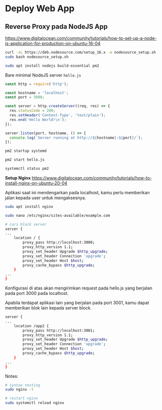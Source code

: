 # Deploy Web App

## Reverse Proxy pada NodeJS App
https://www.digitalocean.com/community/tutorials/how-to-set-up-a-node-js-application-for-production-on-ubuntu-16-04

```sh
curl -sL https://deb.nodesource.com/setup_16.x -o nodesource_setup.sh
sudo bash nodesource_setup.sh

sudo apt install nodejs build-essential pm2
```

Bare minimal NodeJS server `hello.js`
```js
const http = require('http');

const hostname = 'localhost';
const port = 3000;

const server = http.createServer((req, res) => {
  res.statusCode = 200;
  res.setHeader('Content-Type', 'text/plain');
  res.end('Hello World!\n');
});

server.listen(port, hostname, () => {
  console.log(`Server running at http://${hostname}:${port}/`);
});
```

```sh
pm2 startup systemd

pm2 start hello.js

systemctl status pm2
```

**Setup Nginx**
https://www.digitalocean.com/community/tutorials/how-to-install-nginx-on-ubuntu-20-04  

Aplikasi saat ini mendengarkan pada localhost, kamu perlu memberikan jalan kepada user untuk mengaksesnya.
```sh
sudo apt install nginx

sudo nano /etc/nginx/sites-available/example.com

# cari block server
server {
...
    location / {
        proxy_pass http://localhost:3000;
        proxy_http_version 1.1;
        proxy_set_header Upgrade $http_upgrade;
        proxy_set_header Connection 'upgrade';
        proxy_set_header Host $host;
        proxy_cache_bypass $http_upgrade;
    }
...
}
```
Konfigurasi di atas akan mengirimkan request pada hello.js yang berjalan pada port 3000 pada localhost.  

Apabila terdapat aplikasi lain yang berjalan pada port 3001, kamu dapat memberikan blok lain kepada server block.
```sh
server {
...
    location /app2 {
        proxy_pass http://localhost:3001;
        proxy_http_version 1.1;
        proxy_set_header Upgrade $http_upgrade;
        proxy_set_header Connection 'upgrade';
        proxy_set_header Host $host;
        proxy_cache_bypass $http_upgrade;
    }
...
}
```

Notes:
```sh
# syntax testing
sudo nginx -t

# restart nginx
sudo systemctl reload nginx
```